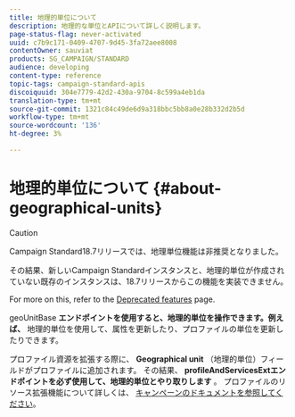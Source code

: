 ```yaml
---
title: 地理的単位について
description: 地理的な単位とAPIについて詳しく説明します。
page-status-flag: never-activated
uuid: c7b9c171-0409-4707-9d45-3fa72aee8008
contentOwner: sauviat
products: SG_CAMPAIGN/STANDARD
audience: developing
content-type: reference
topic-tags: campaign-standard-apis
discoiquuid: 304e7779-42d2-430a-9704-8c599a4eb1da
translation-type: tm+mt
source-git-commit: 1321c84c49de6d9a318bbc5bb8a0e28b332d2b5d
workflow-type: tm+mt
source-wordcount: '136'
ht-degree: 3%

---
```



# 地理的単位について {#about-geographical-units}

>[!CAUTION]
>
>Campaign Standard18.7リリースでは、地理単位機能は非推奨となりました。
>
>その結果、新しいCampaign Standardインスタンスと、地理的単位が作成されていない既存のインスタンスは、18.7リリースからこの機能を実装できません。
>
>For more on this, refer to the <a href="https://helpx.adobe.com/jp/campaign/kb/acs-deprecated-and-removed-features.html">Deprecated features</a> page.

geoUnitBase **エンドポイントを使用すると、地理的単位を操作できます。例えば、** 地理的単位を使用して、属性を更新したり、プロファイルの単位を更新したりできます。

プロファイル資源を拡張する際に、 **Geographical unit** （地理的単位）フィールドがプロファイルに追加されます。 その結果、 **profileAndServicesExtエンドポイントを必ず使用して、地理的単位とやり取りします** 。 プロファイルのリソース拡張機能について詳しくは、 [キャンペーンのドキュメントを参照してください](https://helpx.adobe.com/campaign/standard/administration/using/organizational-units.html#partitioning-profiles)。
